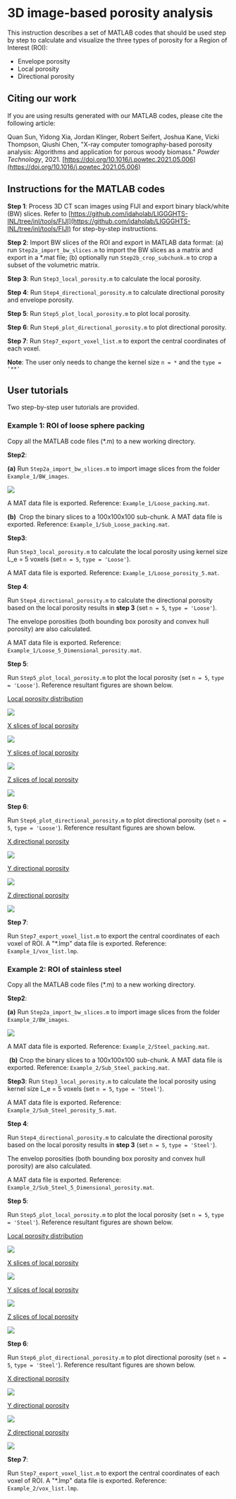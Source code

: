 # 3D image-based porosity analysis

This instruction describes a set of MATLAB codes that should be used step by step to calculate and visualize the three types of porosity for a Region of Interest (ROI):

- Envelope porosity
- Local porosity
- Directional porosity

## Citing our work

If you are using results generated with our MATLAB codes, please cite the following article:

Quan Sun, Yidong Xia, Jordan Klinger, Robert Seifert, Joshua Kane, Vicki Thompson, Qiushi Chen, "X-ray computer tomography-based porosity analysis: Algorithms and application for porous woody biomass." *Powder Technology*, 2021. [https://doi.org/10.1016/j.powtec.2021.05.006](https://doi.org/10.1016/j.powtec.2021.05.006)


## Instructions for the MATLAB codes

**Step 1**: Process 3D CT scan images using FIJI and export binary black/white (BW) slices. Refer to [https://github.com/idaholab/LIGGGHTS-INL/tree/inl/tools/FIJI](https://github.com/idaholab/LIGGGHTS-INL/tree/inl/tools/FIJI) for step-by-step instructions.

**Step 2**: Import BW slices of the ROI and export in MATLAB data format: (a) run `Step2a_import_bw_slices.m` to import the BW slices as a matrix and export in a *.mat file; (b) optionally run `Step2b_crop_subchunk.m` to crop a subset of the volumetric matrix.

**Step 3**: Run `Step3_local_porosity.m` to calculate the local porosity.

**Step 4**: Run `Step4_directional_porosity.m` to calculate directional porosity and envelope porosity.

**Step 5**: Run `Step5_plot_local_porosity.m` to plot local porosity.

**Step 6**: Run `Step6_plot_directional_porosity.m` to plot directional porosity.

**Step 7**: Run `Step7_export_voxel_list.m` to export the central coordinates of each voxel.

**Note**: The user only needs to change the kernel size `n = *` and the `type = '**'`

## User tutorials

Two step-by-step user tutorials are provided.

### Example 1: ROI of loose sphere packing

Copy all the MATLAB code files (*.m) to a new working directory.

**Step2**:

**(a)** Run `Step2a_import_bw_slices.m` to import image slices from the folder `Example_1/BW_images`.

<img src="Example_1/fig_2a0.png">

A MAT data file is exported. Reference: `Example_1/Loose_packing.mat`.

**(b)**
​
​Crop the binary slices to a 100x100x100 sub-chunk. A MAT data file is exported. Reference: `Example_1/Sub_Loose_packing.mat`.

**Step3**:

Run `Step3_local_porosity.m` to calculate the local porosity using kernel size L_e = 5 voxels (set `n = 5`, `type = 'Loose'`).

A MAT data file is exported. Reference: `Example_1/Loose_porosity_5.mat`.

**Step 4**:

Run `Step4_directional_porosity.m` to calculate the directional porosity based on the local porosity results in **step 3** (set `n = 5`, `type = 'Loose'`).

The envelope porosities (both bounding box porosity and convex hull porosity) are also calculated.

A MAT data file is exported. Reference: `Example_1/Loose_5_Dimensional_porosity.mat`.

**Step 5**:

Run `Step5_plot_local_porosity.m` to plot the local porosity (set `n = 5`, `type = 'Loose'`). Reference resultant figures are shown below.

[Local porosity distribution](Example_1/fig_local_porosity.png)

<img src="Example_1/fig_local_porosity.png">

[X slices of local porosity](Example_1/fig_local_porosity_x.png)

<img src="Example_1/fig_local_porosity_x.png">

[Y slices of local porosity](Example_1/fig_local_porosity_y.png)

<img src="Example_1/fig_local_porosity_y.png">

[Z slices of local porosity](Example_1/fig_local_porosity_z.png) 

<img src="Example_1/fig_local_porosity_z.png">

**Step 6**:

Run `Step6_plot_directional_porosity.m` to plot directional porosity (set `n = 5`, `type = 'Loose'`). Reference resultant figures are shown below. 

[X directional porosity](Example_1/fig_directional_porosity_x.png)

<img src="Example_1/fig_directional_porosity_x.png">

[Y directional porosity](Example_1/fig_directional_porosity_y.png)

<img src="Example_1/fig_directional_porosity_y.png">

[Z directional porosity](Example_1/fig_directional_porosity_z.png) 

<img src="Example_1/fig_directional_porosity_z.png">

**Step 7**:

Run `Step7_export_voxel_list.m` to export the central coordinates of each voxel of ROI. A "*.lmp" data file is exported. Reference: `Example_1/vox_list.lmp`.

### Example 2: ROI of stainless steel

Copy all the MATLAB code files (*.m) to a new working directory.

**Step2**:

**(a)** Run `Step2a_import_bw_slices.m` to import image slices from the folder `Example_2/BW_images`.

<img src="Example_2/fig_2a.png">

A MAT data file is exported. Reference: `Example_2/Steel_packing.mat`.

​	**(b)** Crop the binary slices to a 100x100x100 sub-chunk. A MAT data file is exported. Reference: `Example_2/Sub_Steel_packing.mat`.

**Step3**:  Run `Step3_local_porosity.m` to calculate the local porosity using kernel size L_e = 5 voxels (set `n = 5`, `type = 'Steel'`).

A MAT data file is exported. Reference: `Example_2/Sub_Steel_porosity_5.mat`.

**Step 4**:

Run `Step4_directional_porosity.m` to calculate the directional porosity based on the local porosity results in **step 3** (set `n = 5`, `type = 'Steel'`).

The envelop porosities (both bounding box porosity and convex hull porosity) are also calculated.

A MAT data file is exported. Reference: `Example_2/Sub_Steel_5_Dimensional_porosity.mat`.

**Step 5**:

Run `Step5_plot_local_porosity.m` to plot the local porosity (set `n = 5`, `type = 'Steel'`). Reference resultant figures are shown below.

[Local porosity distribution](Example_2/fig_local_porosity_distribution.png)

<img src="Example_2/fig_local_porosity_distribution.png">

[X slices of local porosity](Example_2/fig_local_porosity_x.png)

<img src="Example_2/fig_local_porosity_x.png">

[Y slices of local porosity](Example_2/fig_local_porosity_y.png)

<img src="Example_2/fig_local_porosity_y.png">

[Z slices of local porosity](Example_2/fig_local_porosity_z.png) 

<img src="Example_2/fig_local_porosity_z.png">

**Step 6**:

Run `Step6_plot_directional_porosity.m` to plot directional porosity (set `n = 5`, `type = 'Steel'`). Reference resultant figures are shown below. 

[X directional porosity](Example_2/fig_x_directional_porosity.png)

<img src="Example_2/fig_x_directional_porosity.png">

[Y directional porosity](Example_2/fig_y_directional_porosity.png)

<img src="Example_2/fig_y_directional_porosity.png">

[Z directional porosity](Example_2/fig_z_directional_porosity.png) 

<img src="Example_2/fig_z_directional_porosity.png">

**Step 7**:

Run `Step7_export_voxel_list.m` to export the central coordinates of each voxel of ROI. A "*.lmp" data file is exported. Reference: `Example_2/vox_list.lmp`.

